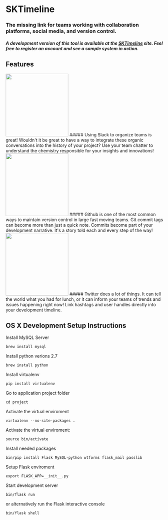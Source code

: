 # SKTimeline
### The missing link for teams working with collaboration platforms, social media, and version control.

##### A development version of this tool is available at the <a href="http://162.243.121.195">SKTimeline</a> site. Feel free to register an account and see a sample system in action. 

## Features

<img src="https://upload.wikimedia.org/wikipedia/commons/thumb/2/2b/Slack_CMYK.svg/1000px-Slack_CMYK.svg.png" width="200"> 
##### Using Slack to organize teams is great! Wouldn't it be great to have a way to integrate these organic conversations into the history of your project? Use your team chatter to understand the chemistry responsible for your insights and innovations!

<img src="https://upload.wikimedia.org/wikipedia/commons/thumb/2/29/GitHub_logo_2013.svg/2000px-GitHub_logo_2013.svg.png" width="200">
##### Github is one of the most common ways to maintain version control in large fast moving teams. Git commit tags can become more than just a quick note. Commits become part of your development narrative. It's a story told each and every step of the way!

<img src="https://upload.wikimedia.org/wikipedia/commons/thumb/5/51/Twitter_logo.svg/2000px-Twitter_logo.svg.png" width="200">
##### Twitter does a lot of things. It can tell the world what you had for lunch, or it can inform your teams of trends and issues happening right now! Link hashtags and user handles directly into your development timeline.

## OS X Development Setup Instructions 

Install MySQL Server

`brew install mysql`

Install python verions 2.7

`brew install python`

Install virtualenv

`pip install virtualenv` 

Go to application project folder 

`cd project`

Activate the virtual enviroment

`virtualenv --no-site-packages .`

Activate the virtual enviroment:

`source bin/activate`

Install needed packages

`bin/pip install Flask MySQL-python wtforms flask_mail passlib`

Setup Flask enviroment

`export FLASK_APP=__init__.py`

Start development server

`bin/flask run` 

or alternatively run the Flask interactive console

`bin/flask shell`


